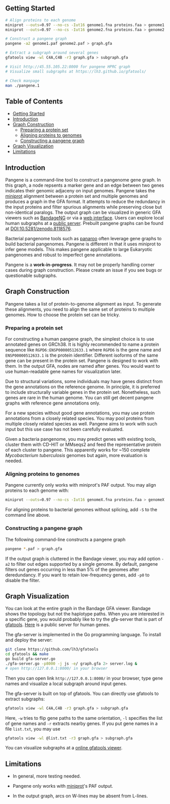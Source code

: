 ## <a name="started"></a>Getting Started
```sh
# Align proteins to each genome
miniprot --outs=0.97 --no-cs -Iut16 genome1.fna proteins.faa > genome1.paf
miniprot --outs=0.97 --no-cs -Iut16 genome2.fna proteins.faa > genome2.paf

# Construct a pangene graph
pangene -a2 genome1.paf genome2.paf > graph.gfa

# Extract a subgraph around several genes
gfatools view -wl C4A,C4B -r3 graph.gfa > subgraph.gfa

# Visit http://45.55.105.22:8000 for pangene HPRC graph
# Visualize small subgraphs at https://lh3.github.io/gfatools/

# Check manpage
man ./pangene.1
```

## Table of Contents

- [Getting Started](#started)
- [Introduction](#intro)
- [Graph Construction](#build)
  - [Preparing a protein set](#prep-aa)
  - [Aligning proteins to genomes](#align-aa)
  - [Constructing a pangene graph](#build-graph)
- [Graph Visualization](#visual)
- [Limitations](#limit)

## <a name="intro"></a>Introduction

Pangene is a command-line tool to construct a pangenome gene graph. In this
graph, a node repsents a marker gene and an edge between two genes indicates
their genomic adjaceny on input genomes. Pangene takes the [miniprot][mp]
alignment between a protein set and multiple genomes and produces a graph in 
the GFA format. It attempts to reduce the redundancy in the input proteins and
filter spurious alignments while preserving close but non-identical paralogs.
The output graph can be visualized in generic GFA viewers such as
[BandageNG][bandage] or via a [web interface](@visual). Users can explore local
human subgraphs at a [public server][server]. Prebuilt pangene graphs can be
found at [DOI:10.5281/zenodo.8118576][zenodo].

Bacterial pangenome tools such as [panaroo][panaroo] often leverage gene graphs
to build bacterial pangenomes. Pangene is different in that it uses miniprot to
infer gene models. This makes pangene applicable to large Eukaryotic pangenomes
and robust to imperfect gene annotations.

Pangene is a **work-in-progress**. It may not be properly handling corner
cases during graph construction. Please create an issue if you see bugs or
questionable subgraphs.

## <a name="build"></a>Graph Construction

Pangene takes a list of protein-to-genome alignment as input. To generate
these alignments, you need to align the same set of proteins to multiple
genomes. How to choose the protein set can be tricky.

### <a name="prep-aa"></a>Preparing a protein set

For constructing a human pangene graph, the simplest choice is to use annotated
genes on GRCh38. It is highly recommended to name a protein sequence like
`RGPD6:ENSP00000512633.1` where `RGPD6` is the gene name and
`ENSP00000512633.1` is the protein identifier. Different isoforms of the same
gene can be present in the protein set. Pangene is designed to work with them.
In the output GFA, nodes are named after genes. You would want to use
human-readable gene names for visualization later.

Due to structural variations, some individuals may have genes distinct from the
gene annotations on the reference genome. In principle, it is preferred to
include structurally variable genes in the protein set. Nonetheless, such genes
are rare in the human genome. You can still get decent pangene graphs with
reference gene annotations only.

For a new species without good gene annotations, you may use protein annotations
from a closely related species. You may pool proteins from multiple closely
related species as well. Pangene aims to work with such input but this use case
has not been carefully evaluated.

Given a bacteria pangenome, you may predict genes with existing tools, cluster
them with CD-HIT or MMseqs2 and feed the representative protein of each cluster
to pangene. This apparently works for ~150 complete *Mycobacterium
tuberculosis* genomes but again, more evaluation is needed.

### <a name="align-aa"></a>Aligning proteins to genomes

Pangene currently only works with miniprot's PAF output. You may align proteins
to each genome with:
```sh
miniprot --outs=0.97 --no-cs -Iut16 genomeX.fna proteins.faa > genomeX.paf
```
For aligning proteins to bacterial genomes without splicing, add `-S` to the
command line above.

### <a name="build-graph"></a>Constructing a pangene graph

The following command-line constructs a pangene graph
```sh
pangene *.paf > graph.gfa
```
If the output graph is cluttered in the Bandage viewer, you may add option
`-a2` to filter out edges supported by a single genome. By default, pangene
filters out genes occurring in less than 5% of the genomes after deredundancy.
If you want to retain low-frequency genes, add `-p0` to disable the filter.

## <a name="visual"></a>Graph Visualization

You can look at the entire graph in the Bandage GFA viewer. Bandage shows the
topology but not the haplotype paths. When you are interested in a specific
gene, you would probably like to try the gfa-server that is part of
[gfatools][gfatools]. [Here][server] is a public server for human genes.

The gfa-server is implemented in the Go programming language. To install and
deploy the server:
```sh
git clone https://github.com/lh3/gfatools
cd gfatools && make
go build gfa-server.go
./gfa-server.go -p8000 -j js -e/ graph.gfa 2> server.log &
# open http://127.0.0.1:8000/ in your browser
```
Then you can open link `http://127.0.0.1:8000/` in your browser, type gene
names and visualize a local subgraph around input genes.

The gfa-server is built on top of gfatools. You can directly use gfatools to
extract subgraphs:
```sh
gfatools view -wl C4A,C4B -r3 graph.gfa > subgraph.gfa
```
Here, `-w` tries to flip gene paths to the same orientation, `-l` specifies the
list of gene names and `-r` extracts nearby genes. If you put gene names in a
file `list.txt`, you may use
```sh
gfatools view -wl @list.txt -r3 graph.gfa > subgraph.gfa
```
You can visualize subgraphs at a [online gfatools viewer][gfaview].

## <a name="limit"></a>Limitations

* In general, more testing needed.

* Pangene only works with [miniprot][mp]'s PAF output.

* In the output graph, arcs on W-lines may be absent from L-lines.

[mp]: https://github.com/lh3/miniprot
[bandage]: https://github.com/asl/BandageNG
[gfatools]: https://github.com/lh3/gfatools
[gfaview]: https://lh3.github.io/gfatools/
[panaroo]: https://github.com/gtonkinhill/panaroo
[asub]: https://github.com/lh3/asub
[zenodo]: https://doi.org/10.5281/zenodo.8118576
[server]: http://45.55.105.22:8000
